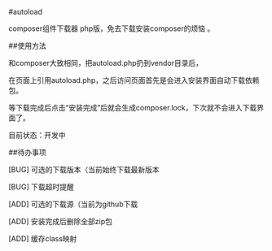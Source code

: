 #autoload

composer组件下载器 php版，免去下载安装composer的烦恼 。

##使用方法

和composer大致相同，把autoload.php扔到vendor目录后，

在页面上引用autoload.php，之后访问页面首先是会进入安装界面自动下载依赖包。

等下载完成后点击“安装完成”后就会生成composer.lock，下次就不会进入下载界面了。

目前状态：开发中


##待办事项
 
[BUG] 可选的下载版本（当前始终下载最新版本

[BUG] 下载超时提醒

[ADD] 可选的下载源（当前为github下载
 
[ADD] 安装完成后删除全部zip包

[ADD] 缓存class映射

